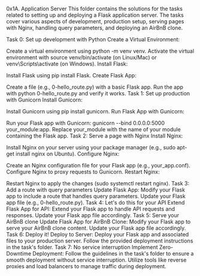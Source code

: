 0x1A. Application Server
This folder contains the solutions for the tasks related to setting up and deploying a Flask application server. The tasks cover various aspects of development, production setup, serving pages with Nginx, handling query parameters, and deploying an AirBnB clone.


Task 0: Set up development with Python
Create a Virtual Environment:

Create a virtual environment using python -m venv venv.
Activate the virtual environment with source venv/bin/activate (on Linux/Mac) or venv\Scripts\activate (on Windows).
Install Flask:

Install Flask using pip install Flask.
Create Flask App:

Create a file (e.g., 0-hello_route.py) with a basic Flask app.
Run the app with python 0-hello_route.py and verify it works.
Task 1: Set up production with Gunicorn
Install Gunicorn:

Install Gunicorn using pip install gunicorn.
Run Flask App with Gunicorn:

Run your Flask app with Gunicorn: gunicorn --bind 0.0.0.0:5000 your_module:app.
Replace your_module with the name of your module containing the Flask app.
Task 2: Serve a page with Nginx
Install Nginx:

Install Nginx on your server using your package manager (e.g., sudo apt-get install nginx on Ubuntu).
Configure Nginx:

Create an Nginx configuration file for your Flask app (e.g., your_app.conf).
Configure Nginx to proxy requests to Gunicorn.
Restart Nginx:

Restart Nginx to apply the changes (sudo systemctl restart nginx).
Task 3: Add a route with query parameters
Update Flask App:
Modify your Flask app to include a route that handles query parameters.
Update your Flask app file (e.g., 0-hello_route.py).
Task 4: Let's do this for your API
Extend Flask App for API:
Extend your Flask app to handle API requests and responses.
Update your Flask app file accordingly.
Task 5: Serve your AirBnB clone
Update Flask App for AirBnB Clone:
Modify your Flask app to serve your AirBnB clone content.
Update your Flask app file accordingly.
Task 6: Deploy it!
Deploy to Server:
Deploy your Flask app and associated files to your production server.
Follow the provided deployment instructions in the task's folder.
Task 7: No service interruption
Implement Zero-Downtime Deployment:
Follow the guidelines in the task's folder to ensure a smooth deployment without service interruption.
Utilize tools like reverse proxies and load balancers to manage traffic during deployment.
